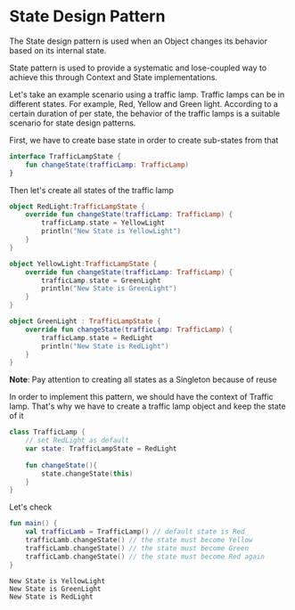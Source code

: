 # State Design Pattern

The State design pattern is used when an Object changes its behavior based on its internal state.

State pattern is used to provide a systematic and lose-coupled way to achieve this through Context and State implementations.

Let's take an example scenario using a traffic lamp. Traffic lamps can be in different states. For example, Red, Yellow and Green light. According to a certain duration of per state, the behavior of the traffic lamps is a suitable scenario for state design patterns.

First, we have to create base state in order to create sub-states from that

```kotlin
interface TrafficLampState {
    fun changeState(trafficLamp: TrafficLamp)
}
```
 
Then let's create all states of the traffic lamp

```kotlin
object RedLight:TrafficLampState {
    override fun changeState(trafficLamp: TrafficLamp) {
        trafficLamp.state = YellowLight
        println("New State is YellowLight")
    }
}
```

```kotlin
object YellowLight:TrafficLampState {
    override fun changeState(trafficLamp: TrafficLamp) {
        trafficLamp.state = GreenLight
        println("New State is GreenLight")
    }
}
```

```kotlin
object GreenLight : TrafficLampState {
    override fun changeState(trafficLamp: TrafficLamp) {
        trafficLamp.state = RedLight
        println("New State is RedLight")
    }
}
```
__Note__: Pay attention to creating all states as a Singleton because of reuse

In order to implement this pattern, we should have the context of Traffic lamp. That's why we have to create a traffic lamp object and keep the state of it

```kotlin
class TrafficLamp {
    // set RedLight as default
    var state: TrafficLampState = RedLight
    
    fun changeState(){
        state.changeState(this)
    }
}
```

Let's check

```kotlin
fun main() {
    val trafficLamb = TrafficLamp() // default state is Red
    trafficLamb.changeState() // the state must become Yellow
    trafficLamb.changeState() // the state must become Green
    trafficLamb.changeState() // the state must become Red again
}
```

```text
New State is YellowLight
New State is GreenLight
New State is RedLight
```
